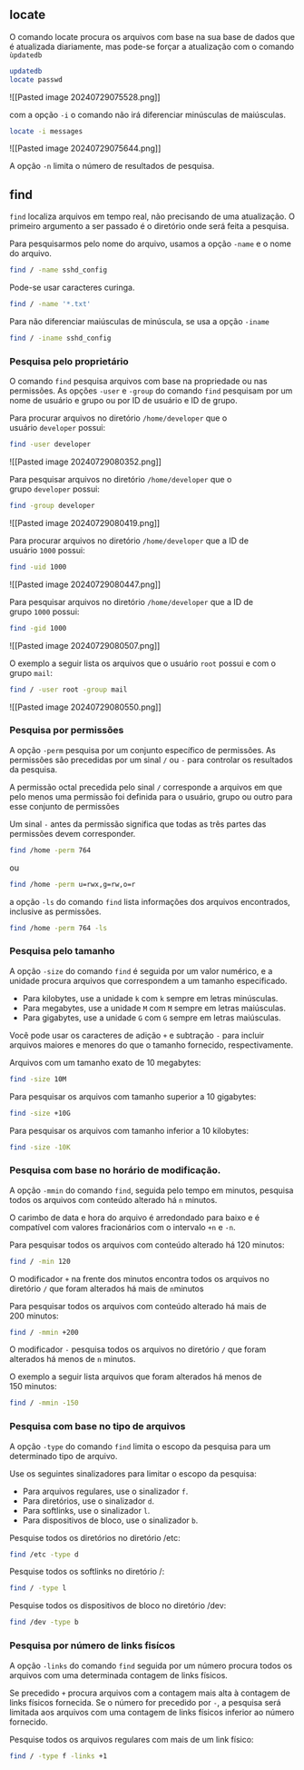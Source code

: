 
## locate
O comando locate procura os arquivos com base na sua base de dados que é atualizada diariamente, mas pode-se forçar a atualização com o comando `ùpdatedb`

```bash
updatedb
locate passwd
```
![[Pasted image 20240729075528.png]]

com a opção `-i` o comando não irá diferenciar minúsculas de maiúsculas.
```bash
locate -i messages
```
![[Pasted image 20240729075644.png]]

A opção `-n` limita o número de resultados de pesquisa.

## find
``find`` localiza arquivos em tempo real, não precisando de uma atualização. O primeiro argumento a ser passado é o diretório onde será feita a pesquisa.

Para pesquisarmos pelo nome do arquivo, usamos a opção `-name` e o nome do arquivo.
```bash
find / -name sshd_config
```

Pode-se usar caracteres curinga.
```bash
find / -name '*.txt'
```

Para não diferenciar maiúsculas de minúscula, se usa a opção `-iname`
```bash
find / -iname sshd_config
```

### Pesquisa pelo proprietário

O comando `find` pesquisa arquivos com base na propriedade ou nas permissões. As opções `-user` e `-group` do comando `find` pesquisam por um nome de usuário e grupo ou por ID de usuário e ID de grupo.

Para procurar arquivos no diretório `/home/developer` que o usuário `developer` possui:
```bash
find -user developer
```
![[Pasted image 20240729080352.png]]

Para pesquisar arquivos no diretório `/home/developer` que o grupo `developer` possui:
```bash
find -group developer
```
![[Pasted image 20240729080419.png]]

Para procurar arquivos no diretório `/home/developer` que a ID de usuário `1000` possui:
```bash
find -uid 1000
```
![[Pasted image 20240729080447.png]]

Para pesquisar arquivos no diretório `/home/developer` que a ID de grupo `1000` possui:
```bash
find -gid 1000
```
![[Pasted image 20240729080507.png]]

O exemplo a seguir lista os arquivos que o usuário `root` possui e com o grupo `mail`:
```bash
find / -user root -group mail
```
![[Pasted image 20240729080550.png]]

### Pesquisa por permissões

A opção `-perm` pesquisa por um conjunto específico de permissões. As permissões são precedidas por um sinal `/` ou `-` para controlar os resultados da pesquisa.

A permissão octal precedida pelo sinal `/` corresponde a arquivos em que pelo menos uma permissão foi definida para o usuário, grupo ou outro para esse conjunto de permissões

Um sinal `-` antes da permissão significa que todas as três partes das permissões devem corresponder.

```bash
find /home -perm 764
```
ou
```bash
find /home -perm u=rwx,g=rw,o=r
```

a opção `-ls` do comando `find` lista informações dos arquivos encontrados, inclusive as permissões.
```bash
find /home -perm 764 -ls
```

### Pesquisa pelo tamanho

A opção `-size` do comando `find` é seguida por um valor numérico, e a unidade procura arquivos que correspondem a um tamanho especificado.

- Para kilobytes, use a unidade `k` com `k` sempre em letras minúsculas.
- Para megabytes, use a unidade `M` com `M` sempre em letras maiúsculas.
- Para gigabytes, use a unidade `G` com `G` sempre em letras maiúsculas.

Você pode usar os caracteres de adição `+` e subtração `-` para incluir arquivos maiores e menores do que o tamanho fornecido, respectivamente.

Arquivos com um tamanho exato de 10 megabytes:
```bash
find -size 10M
```

Para pesquisar os arquivos com tamanho superior a 10 gigabytes:
```bash
find -size +10G
```

Para pesquisar os arquivos com tamanho inferior a 10 kilobytes:
```bash
find -size -10K
```

### Pesquisa com base no horário de modificação.
A opção `-mmin` do comando `find`, seguida pelo tempo em minutos, pesquisa todos os arquivos com conteúdo alterado há `n` minutos.

O carimbo de data e hora do arquivo é arredondado para baixo e é compatível com valores fracionários com o intervalo `+n` e `-n`.

Para pesquisar todos os arquivos com conteúdo alterado há 120 minutos:
```bash
find / -min 120
```

O modificador `+` na frente dos minutos encontra todos os arquivos no diretório `/` que foram alterados há mais de `n`minutos

Para pesquisar todos os arquivos com conteúdo alterado há mais de 200 minutos:
```bash
find / -mmin +200
```

O modificador `-` pesquisa todos os arquivos no diretório `/` que foram alterados há menos de `n` minutos.

O exemplo a seguir lista arquivos que foram alterados há menos de 150 minutos:
```bash
find / -mmin -150
```

### Pesquisa com base no tipo de arquivos
A opção `-type` do comando `find` limita o escopo da pesquisa para um determinado tipo de arquivo.

Use os seguintes sinalizadores para limitar o escopo da pesquisa:

- Para arquivos regulares, use o sinalizador `f`.
- Para diretórios, use o sinalizador `d`.
- Para softlinks, use o sinalizador `l`.
- Para dispositivos de bloco, use o sinalizador `b`.

Pesquise todos os diretórios no diretório /etc:
```bash
find /etc -type d
```

Pesquise todos os softlinks no diretório /:
```bash
find / -type l
```

Pesquise todos os dispositivos de bloco no diretório /dev:
```bash
find /dev -type b
```

### Pesquisa por número de links fisícos
A opção `-links` do comando `find` seguida por um número procura todos os arquivos com uma determinada contagem de links físicos.

Se precedido `+` procura arquivos com a contagem mais alta à contagem de links físicos fornecida. Se o número for precedido por `-`, a pesquisa será limitada aos arquivos com uma contagem de links físicos inferior ao número fornecido.

Pesquise todos os arquivos regulares com mais de um link físico:
```bash
find / -type f -links +1
```
